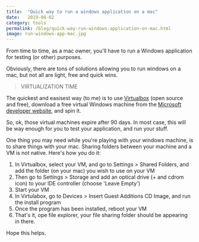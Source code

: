 ```yaml
---
title:  "Quick way to run a windows application on a mac"
date:   2019-08-02
category: tools
permalink: /blog/quick-way-run-windows-application-on-mac.html
image: run-windows-app-mac.jpg
---
```

From time to time, as a mac owner, you'll have to run a Windows application for testing (or other) purposes.

Obviously, there are tons of solutions allowing you to run windows on a mac, but not all are light, free and quick wins.

> VIRTUALIZATION TIME

The quickest and easisest way (to me) is to use [Virtualbox](https://www.virtualbox.org/) (open source and free), download a free virtual Windows machine from the [Microsoft developer website](https://developer.microsoft.com/en-us/microsoft-edge/tools/vms/), and spin it.

So, ok, those virtual machines expire after 90 days. In most case, this will be way enough for you to test your application, and run your stuff.

One thing you may need while you're playing with your windows machine, is to share things with your mac. Sharing folders between your machine and a VM is not native. Here's how you do it:

1. In Virtualbox, select your VM, and go to Settings > Shared Folders, and add the folder (on your mac) you wish to use on your VM
2. Then go to Settings > Storage and add an optical drive (+ and cdrom icon) to your IDE controller (choose 'Leave Empty')
3. Start your VM
4. In Virtulabox, go to Devices > Insert Guest Additions CD Image, and run the install program
5. Once the program has been installed, reboot your VM
6. That's it, ope file explorer, your file sharing folder should be appearing in there.

Hope this helps. 

